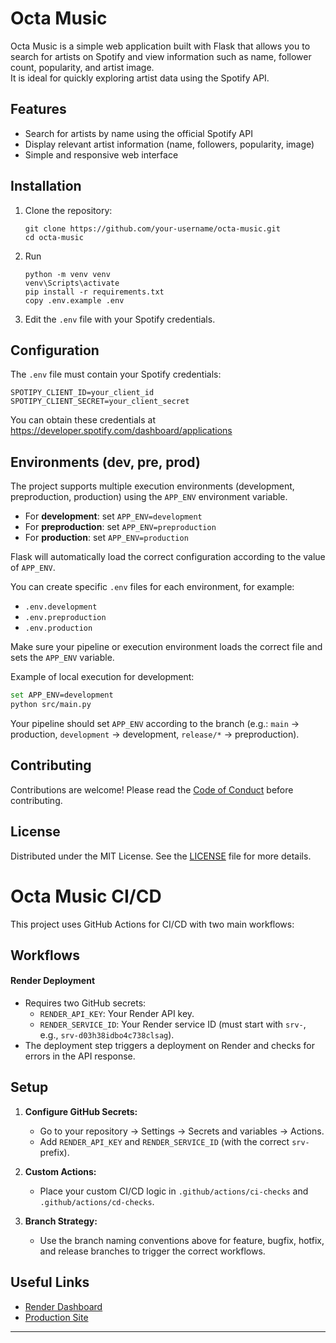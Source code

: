 # Octa Music

Octa Music is a simple web application built with Flask that allows you to search for artists on Spotify and view information such as name, follower count, popularity, and artist image.  
It is ideal for quickly exploring artist data using the Spotify API.

## Features

- Search for artists by name using the official Spotify API
- Display relevant artist information (name, followers, popularity, image)
- Simple and responsive web interface

## Installation

1. Clone the repository:
   ```
   git clone https://github.com/your-username/octa-music.git
   cd octa-music
   ```
2. Run 
   ```
   python -m venv venv
   venv\Scripts\activate
   pip install -r requirements.txt
   copy .env.example .env
   ```
3. Edit the `.env` file with your Spotify credentials.

## Configuration

The `.env` file must contain your Spotify credentials:

```
SPOTIPY_CLIENT_ID=your_client_id
SPOTIPY_CLIENT_SECRET=your_client_secret
```

You can obtain these credentials at https://developer.spotify.com/dashboard/applications

## Environments (dev, pre, prod)

The project supports multiple execution environments (development, preproduction, production) using the `APP_ENV` environment variable.

- For **development**: set `APP_ENV=development`
- For **preproduction**: set `APP_ENV=preproduction`
- For **production**: set `APP_ENV=production`

Flask will automatically load the correct configuration according to the value of `APP_ENV`.

You can create specific `.env` files for each environment, for example:
- `.env.development`
- `.env.preproduction`
- `.env.production`

Make sure your pipeline or execution environment loads the correct file and sets the `APP_ENV` variable.

Example of local execution for development:
```sh
set APP_ENV=development
python src/main.py
```

Your pipeline should set `APP_ENV` according to the branch (e.g.: `main` → production, `development` → development, `release/*` → preproduction).

## Contributing

Contributions are welcome! Please read the [Code of Conduct](CODE_OF_CONDUCT.md) before contributing.

## License

Distributed under the MIT License. See the [LICENSE](LICENSE) file for more details.

# Octa Music CI/CD

This project uses GitHub Actions for CI/CD with two main workflows:

## Workflows

#### Render Deployment

- Requires two GitHub secrets:
  - `RENDER_API_KEY`: Your Render API key.
  - `RENDER_SERVICE_ID`: Your Render service ID (must start with `srv-`, e.g., `srv-d03h38idbo4c738clsag`).
- The deployment step triggers a deployment on Render and checks for errors in the API response.

## Setup

1. **Configure GitHub Secrets:**
   - Go to your repository → Settings → Secrets and variables → Actions.
   - Add `RENDER_API_KEY` and `RENDER_SERVICE_ID` (with the correct `srv-` prefix).

2. **Custom Actions:**
   - Place your custom CI/CD logic in `.github/actions/ci-checks` and `.github/actions/cd-checks`.

3. **Branch Strategy:**
   - Use the branch naming conventions above for feature, bugfix, hotfix, and release branches to trigger the correct workflows.

## Useful Links

- [Render Dashboard](https://dashboard.render.com/web/srv-d03h38idbo4c738clsag/deploys/)
- [Production Site](https://octa-music.onrender.com/)

---

